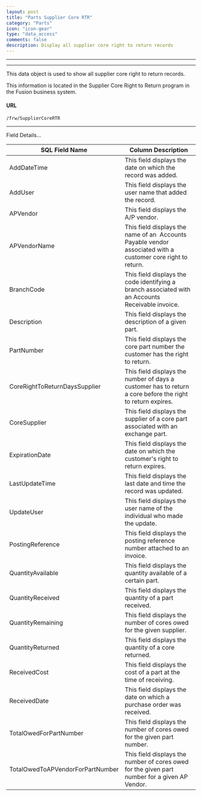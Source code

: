 ```yaml
---
layout: post
title: "Parts Supplier Core RTR"
category: "Parts" 
icon: "icon-gear"
type: "data_access" 
comments: false
description: Display all supplier core right to return records
---
```


---
---

This data object is used to show all supplier core right to return records.

This information is located in the Supplier Core Right to Return program in the Fusion business system.

 
#### URL 
```
/frw/SupplierCoreRTR
``` 
 <hr>
Field Details...

| **SQL Field Name**               | **Column Description**                                                                                       |
|---|---|
| AddDateTime                      | This field displays the date on which the record was added.                                                  |
| AddUser                          | This field displays the user name that added the record.                                                     |
| APVendor                         | This field displays the A/P vendor.                                                                          |
| APVendorName                     | This field displays the name of an  Accounts Payable vendor associated with a customer core right to return. |
| BranchCode                       | This field displays the code identifying a branch associated with an Accounts Receivable invoice.            |
| Description                      | This field displays the description of a given part.                                                         |
| PartNumber                       | This field displays the core part number the customer has the right to return.                               |
| CoreRightToReturnDaysSupplier    | This field displays the number of days a customer has to return a core before the right to return expires.   |
| CoreSupplier                     | This field displays the supplier of a core part associated with an exchange part.                            |
| ExpirationDate                   | This field displays the date on which the customer's right to return expires.                                |
| LastUpdateTime                   | This field displays the last date and time the record was updated.                                           |
| UpdateUser                       | This field displays the user name of the individual who made the update.                                     |
| PostingReference                 | This field displays the posting reference number attached to an invoice.                                     |
| QuantityAvailable                | This field displays the quantity available of a certain part.                                                |
| QuantityReceived                 | This field displays the quantity of a part received.                                                         |
| QuantityRemaining                | This field displays the number of cores owed for the given supplier.                                         |
| QuantityReturned                 | This field displays the quantity of a core returned.                                                         |
| ReceivedCost                     | This field displays the cost of a part at the time of receiving.                                             |
| ReceivedDate                     | This field displays the date on which a purchase order was received.                                         |
| TotalOwedForPartNumber           | This field displays the number of cores owed for the given part number.                                      |
| TotalOwedToAPVendorForPartNumber | This field displays the number of cores owed for the given part number for a given AP Vendor.                |
